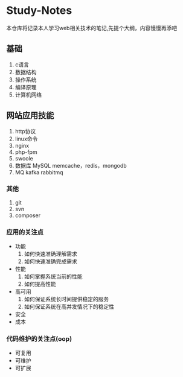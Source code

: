 # Study-Notes

本仓库将记录本人学习web相关技术的笔记,先提个大纲，内容慢慢再添吧

## 基础
1. c语言
1. 数据结构
1. 操作系统
1. 编译原理
1. 计算机网络

## 网站应用技能
1. http协议
1. linux命令
1. nginx
1. php-fpm
1. swoole
1. 数据库
    MySQL
    memcache，redis，mongodb
1. MQ
    kafka
    rabbitmq

### 其他
1. git
1. svn
1. composer

### 应用的关注点
* 功能
    1. 如何快速准确理解需求
    1. 如何快速准确完成需求
* 性能
    1. 如何掌握系统当前的性能
    1. 如何提高性能
* 高可用
    1. 如何保证系统长时间提供稳定的服务
    1. 如何保证系统在高并发情况下的稳定性
* 安全
* 成本

### 代码维护的关注点(oop)
* 可复用
* 可维护
* 可扩展
